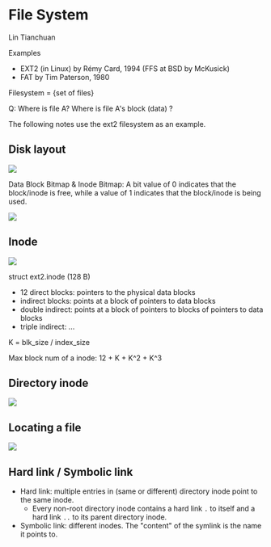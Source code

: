 # File System

Lin Tianchuan

Examples

- EXT2 (in Linux)
  by Rémy Card, 1994
  (FFS at BSD by McKusick)
- FAT
  by Tim Paterson, 1980

Filesystem = {set of files}

Q: Where is file A?
   Where is file A's block (data) ?

The following notes use the ext2 filesystem as an example.

## Disk layout

![](http://www.science.smith.edu/~nhowe/262/oldlabs/img/ext2.png)

Data Block Bitmap & Inode Bitmap: A bit value of 0 indicates that the block/inode is free, while a value of 1 indicates that the block/inode is being used.

![](http://www.science.smith.edu/~nhowe/262/oldlabs/img/ext2_bitmap.png)

## Inode

![](https://www.science.unitn.it/~fiorella/guidelinux/tlk/img84.gif)

struct ext2.inode (128 B)

- 12 direct blocks: pointers to the physical data blocks
- indirect blocks: points at a block of pointers to data blocks
- double indirect: points at a block of pointers to blocks of pointers to data blocks
- triple indirect: ...

K = blk_size / index_size

Max block num of a inode: 12 + K + K^2 + K^3

## Directory inode

![](http://www.science.smith.edu/~nhowe/262/oldlabs/img/dir_entry.png)

## Locating a file

![](http://www.science.smith.edu/~nhowe/262/oldlabs/img/ext2_locate.png)

## Hard link / Symbolic link

- Hard link: multiple entries in (same or different) directory inode point to the same inode.
  - Every non-root directory inode contains a hard link `.` to itself and a hard link `..` to its parent directory inode.
- Symbolic link: different inodes. The "content" of the symlink is the name it points to.

